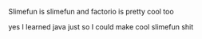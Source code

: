 Slimefun is slimefun and factorio is pretty cool too



yes I learned java just so I could make cool slimefun shit




















